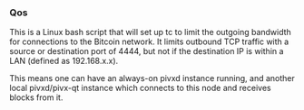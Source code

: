 ### Qos ###

This is a Linux bash script that will set up tc to limit the outgoing bandwidth for connections to the Bitcoin network. It limits outbound TCP traffic with a source or destination port of 4444, but not if the destination IP is within a LAN (defined as 192.168.x.x).

This means one can have an always-on pivxd instance running, and another local pivxd/pivx-qt instance which connects to this node and receives blocks from it.
